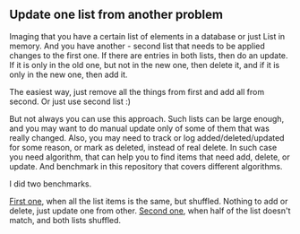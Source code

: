 Update one list from another problem
----

Imaging that you have a certain list of elements in a database or just List<T> in memory.
And you have another - second list that needs to be applied changes to the first one.
If there are entries in both lists, then do an update.
If it is only in the old one, but not in the new one, then delete it, and if it is only in the new one, then add it.

The easiest way, just remove all the things from first and add all from second. Or just use second list :)

But not always you can use this approach. Such lists can be large enough, and you may want to do manual update only of some of them that was really changed.
Also, you may need to track or log added/deleted/updated for some reason, or mark as deleted, instead of real delete.
In such case you need algorithm, that can help you to find items that need add, delete, or update. And benchmark in this repository that covers different algorithms. 


I did two benchmarks.

[First one](LinqJoinBenchmark.JoinBenchmarks.SameLists.md), when all the list items is the same, but shuffled. Nothing to add or delete, just update one from other.
[Second one](LinqJoinBenchmark.JoinBenchmarks.50PercentMatch.md), when half of the list doesn't match, and both lists shuffled.